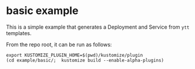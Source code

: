# basic example

This is a simple example that generates a Deployment and Service from `ytt`
templates.

From the repo root, it can be run as follows:
```
export KUSTOMIZE_PLUGIN_HOME=$(pwd)/kustomize/plugin
(cd example/basic/;  kustomize build --enable-alpha-plugins)
```
